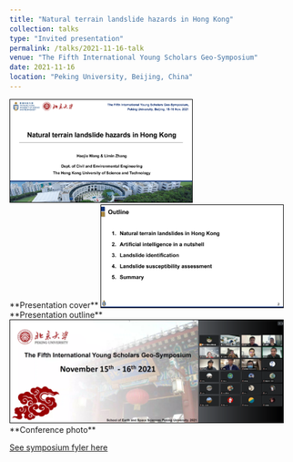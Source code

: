 ```yaml
---
title: "Natural terrain landslide hazards in Hong Kong"
collection: talks
type: "Invited presentation"
permalink: /talks/2021-11-16-talk
venue: "The Fifth International Young Scholars Geo-Symposium"
date: 2021-11-16
location: "Peking University, Beijing, China"
---
```


<img src="/images/Haojie%20Wang_Natural%20terrain%20landslides%20in%20Hong%20Kong_Page_01.jpg" width="320" height="180" style="border:1px solid black">
<br/>
**Presentation cover**

<img src="/images/Haojie%20Wang_Natural%20terrain%20landslides%20in%20Hong%20Kong_Page_02.jpg" width="320" height="180" style="border:1px solid black">
<br/>
**Presentation outline**

<img src="/images/f60d2ba7-6f60-4ec2-93f9-0bcb12f30443.png" width="480" height="180" style="border:1px solid black">
<br/>
**Conference photo**

[See symposium fyler here](http://124.205.79.199/docs/2021-11/20211102105735191601.pdf)
